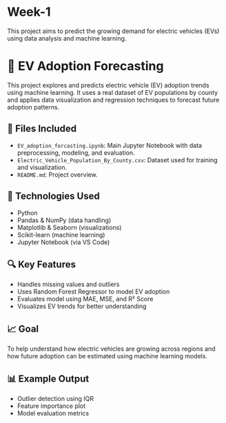 # Week-1
This project aims to predict the growing demand for electric vehicles (EVs) using data analysis and machine learning.
# 🚗 EV Adoption Forecasting

This project explores and predicts electric vehicle (EV) adoption trends using machine learning. It uses a real dataset of EV populations by county and applies data visualization and regression techniques to forecast future adoption patterns.

## 📁 Files Included

- `EV_adoption_forcasting.ipynb`: Main Jupyter Notebook with data preprocessing, modeling, and evaluation.
- `Electric_Vehicle_Population_By_County.csv`: Dataset used for training and visualization.
- `README.md`: Project overview.

## 🔧 Technologies Used

- Python
- Pandas & NumPy (data handling)
- Matplotlib & Seaborn (visualizations)
- Scikit-learn (machine learning)
- Jupyter Notebook (via VS Code)

## 🔍 Key Features

- Handles missing values and outliers
- Uses Random Forest Regressor to model EV adoption
- Evaluates model using MAE, MSE, and R² Score
- Visualizes EV trends for better understanding

## 📈 Goal

To help understand how electric vehicles are growing across regions and how future adoption can be estimated using machine learning models.

## 📊 Example Output

- Outlier detection using IQR
- Feature importance plot
- Model evaluation metrics
